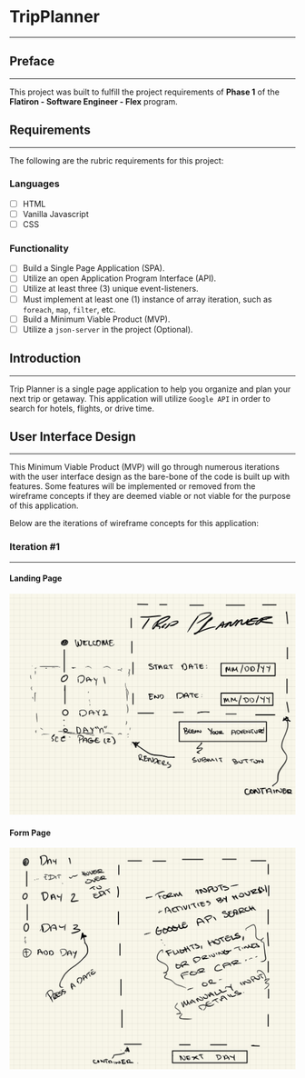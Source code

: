# TripPlanner

___

## Preface 

---

This project was built to fulfill the project requirements of **Phase 1** of the **Flatiron - Software Engineer - Flex** 
program. 

## Requirements

---

The following are the rubric requirements for this project:

### Languages

- [ ] HTML
- [ ] Vanilla Javascript
- [ ] CSS

### Functionality 

- [ ] Build a Single Page Application (SPA).
- [ ] Utilize an open Application Program Interface (API).
- [ ] Utilize at least three (3) unique event-listeners.
- [ ] Must implement at least one (1) instance of array iteration, such as `foreach`, `map`, `filter`, etc.
- [ ] Build a Minimum Viable Product (MVP).
- [ ] Utilize a `json-server` in the project (Optional).

## Introduction

---

Trip Planner is a single page application to help you organize and plan your next trip or getaway.
This application will utilize `Google API` in order to search for hotels, flights, or drive time.

## User Interface Design

---

This Minimum Viable Product (MVP) will go through numerous iterations with the user interface design as the bare-bone of 
the code is built up with features. Some features will be implemented or removed from the wireframe concepts if they are
deemed viable or not viable for the purpose of this application. 

Below are the iterations of wireframe concepts for this application:

### Iteration #1

---

#### Landing Page
![Landing Page](images/Phase-1-SPA-Wireframe-2.jpg)

#### Form Page
![Form Page](images/Phase-1-SPA-Wireframe-3.jpg)
